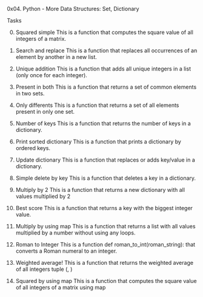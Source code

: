 0x04. Python - More Data Structures: Set, Dictionary

Tasks

0. Squared simple
This is a function that computes the square value of all integers of a matrix.

1. Search and replace
This is a function that replaces all occurrences of an element by another in a new list.

2. Unique addition
This is a function that adds all unique integers in a list (only once for each integer).

3. Present in both
This is a function that returns a set of common elements in two sets.

4. Only differents
This is a function that returns a set of all elements present in only one set.

5. Number of keys
This is a function that returns the number of keys in a dictionary.

6. Print sorted dictionary
This is a function that prints a dictionary by ordered keys.

7. Update dictionary
This is a function that replaces or adds key/value in a dictionary.

8. Simple delete by key
This is a function that deletes a key in a dictionary.

9. Multiply by 2
This is a function that returns a new dictionary with all values multiplied by 2

10. Best score
This is a function that returns a key with the biggest integer value.

11. Multiply by using map
This is a function that returns a list with all values multiplied by a number without using any loops.

12. Roman to Integer
This is a function def roman_to_int(roman_string): that converts a Roman numeral to an integer.

13. Weighted average!
This is a function that returns the weighted average of all integers tuple (<score>, <weight>)

14. Squared by using map
This is a function that computes the square value of all integers of a matrix using map
